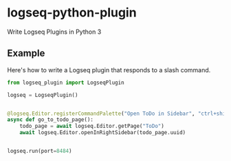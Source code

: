 # logseq-python-plugin

Write Logseq Plugins in Python 3

## Example

Here's how to write a Logseq plugin that responds to a slash command.

```python
from logseq_plugin import LogseqPlugin

logseq = LogseqPlugin()


@logseq.Editor.registerCommandPalette("Open ToDo in Sidebar", "ctrl+shift+t")
async def go_to_todo_page():
    todo_page = await logseq.Editor.getPage("ToDo")
    await logseq.Editor.openInRightSidebar(todo_page.uuid)


logseq.run(port=8484)
```
